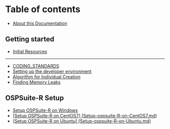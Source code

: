 # Table of contents

* [About this Documentation](README.md)

## Getting started

* [Initial Resources](getting-started/initial-resources.md)

***

* [CODING\_STANDARDS](CODING\_STANDARDS.md)
* [Setting up the developer environment](GETTING\_STARTED.md)
* [Algorithm for Individual Creation](algorithm-for-individual-creation.md)
* [Finding Memory Leaks](FINDING-MEMORY-LEAKS.md)

## OSPSuite-R Setup

* [Setup OSPSuite-R on Windows](ospsuite-r-setup/setup-ospsuite-r-on-windows.md)
* [\[Setup OSPSuite-R on CentOS7\] (Setup-ospsuite-R-on-CentOS7.md)](ospsuite-r-setup/setup-ospsuite-r-on-centos7-setup-ospsuite-r-on-centos7.md.md)
* [\[Setup OSPSuite-R on Ubuntu\] (Setup-ospsuite-R-on-Ubuntu.md)](ospsuite-r-setup/setup-ospsuite-r-on-ubuntu-setup-ospsuite-r-on-ubuntu.md.md)
